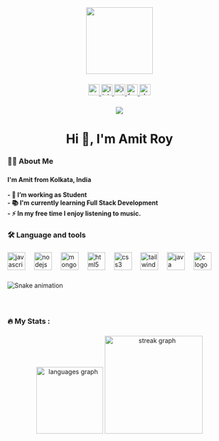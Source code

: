 <div align="center">
  <img height="150" src="https://media.licdn.com/dms/image/v2/D5616AQHYeX51Lx38eg/profile-displaybackgroundimage-shrink_350_1400/profile-displaybackgroundimage-shrink_350_1400/0/1712075291740?e=1735171200&v=beta&t=2aWJuDka79b7yTg3bQwiFJkBcq9jyJziOlySB8A4Ge0"  />
</div>

###

<div align="center">
  <a href="amitroy251203@gmail.com" target="_blank">
    <img src="https://img.shields.io/static/v1?message=Gmail&logo=gmail&label=&color=D14836&logoColor=white&labelColor=&style=for-the-badge" height="25" alt="gmail logo"  />
  </a>
  <a href="https://www.linkedin.com/in/amit-roy-062485261/" target="_blank">
    <img src="https://img.shields.io/static/v1?message=LinkedIn&logo=linkedin&label=&color=0077B5&logoColor=white&labelColor=&style=for-the-badge" height="25" alt="linkedin logo"  />
  </a>
  <a href="https://www.instagram.com/amit_roy25/?igsh=MTU0bWo2NzA0ZG83eQ%3D%3D" target="_blank">
    <img src="https://img.shields.io/static/v1?message=Instagram&logo=instagram&label=&color=E4405F&logoColor=white&labelColor=&style=for-the-badge" height="25" alt="instagram logo"  />
  </a>
  <a href="https://www.facebook.com/profile.php?id=100081072751169" target="_blank">
    <img src="https://img.shields.io/static/v1?message=Facebook&logo=facebook&label=&color=1877F2&logoColor=white&labelColor=&style=for-the-badge" height="25" alt="facebook logo"  />
  </a>
  <a href="https://amitroy.vercel.app/" target="_blank">
    <img src="https://img.shields.io/static/v1?message=PORTFOLIO&logo=dev.to&label=&color=&logoColor=white&labelColor=&style=for-the-badge" height="25" alt="devto logo"  />
  </a>
</div>

###

<div align="center">
  <img src="https://visitor-badge.laobi.icu/badge?page_id=amitDev25.amitDev25&"  />
</div>

###

<h1 align="center">Hi 👋, I'm Amit Roy</h1>

###

<h3 align="left">👩‍💻  About Me</h3>

###

<h4 align="left">I'm Amit from Kolkata, India<br><br>- 🔭 I’m working as Student<br>- 📚 I'm currently learning Full Stack Development<br>- ⚡ In my free time I enjoy listening to music.</h4>

###

<h3 align="left">🛠 Language and tools</h3>

###

<div align="left">
  <img src="https://cdn.jsdelivr.net/gh/devicons/devicon/icons/javascript/javascript-original.svg" height="40" alt="javascript logo"  />
  <img width="12" />
  <img src="https://cdn.jsdelivr.net/gh/devicons/devicon/icons/nodejs/nodejs-plain-wordmark.svg" height="40" alt="nodejs logo"  />
  <img width="12" />
  <img src="https://cdn.jsdelivr.net/gh/devicons/devicon/icons/mongodb/mongodb-plain-wordmark.svg" height="40" alt="mongodb logo"  />
  <img width="12" />
  <img src="https://cdn.jsdelivr.net/gh/devicons/devicon/icons/html5/html5-original.svg" height="40" alt="html5 logo"  />
  <img width="12" />
  <img src="https://cdn.jsdelivr.net/gh/devicons/devicon/icons/css3/css3-original.svg" height="40" alt="css3 logo"  />
  <img width="12" />
  <img src="https://cdn.jsdelivr.net/gh/devicons/devicon/icons/tailwindcss/tailwindcss-original-wordmark.svg" height="40" alt="tailwindcss logo"  />
  <img width="12" />
  <img src="https://cdn.jsdelivr.net/gh/devicons/devicon/icons/java/java-original.svg" height="40" alt="java logo"  />
  <img width="12" />
  <img src="https://cdn.jsdelivr.net/gh/devicons/devicon/icons/c/c-original.svg" height="40" alt="c logo"  />
</div>

###

<img src="https://raw.githubusercontent.com/amitDev25/amitDev25/output/snake.svg" alt="Snake animation" />

###

<br clear="both">

<h3 align="left">🔥   My Stats :</h3>

###

<div align="center">
  <img src="https://github-readme-stats.vercel.app/api/top-langs?username=amitDev25&locale=en&hide_title=false&layout=compact&card_width=320&langs_count=5&theme=dracula&hide_border=false&order=2" height="150" alt="languages graph"  />
  <img src="https://streak-stats.demolab.com?user=amitDev25&locale=en&mode=daily&theme=dark&hide_border=false&border_radius=5&order=3" height="220" alt="streak graph"  />
</div>

###
